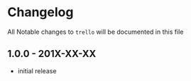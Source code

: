 # Changelog

All Notable changes to `trello` will be documented in this file

## 1.0.0 - 201X-XX-XX

- initial release
